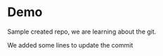 # Demo

Sample created repo, we are learning about the git. 

We added some lines to update the commit
